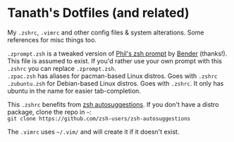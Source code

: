 # Tanath's Dotfiles (and related)

My `.zshrc`, `.vimrc` and other config files & system alterations. Some references for misc things too.

`.zprompt.zsh` is a tweaked version of [Phil's zsh prompt](http://aperiodic.net/phil/prompt/) by [Bender](https://gist.github.com/bender-the-greatest/802e33cc20d0685c33715c3b8d035af5) (thanks!). This file is assumed to exist. If you'd rather use your own prompt with this `.zshrc` you can replace `.zprompt.zsh`.  
`.zpac.zsh` has aliases for pacman-based Linux distros. Goes with `.zshrc`  
`.zubuntu.zsh` for Debian-based Linux distros. Goes with `.zshrc`. It only has ubuntu in the name for easier tab-completion.

This `.zshrc` benefits from [zsh autosuggestions](https://github.com/zsh-users/zsh-autosuggestions). If you don't have a distro package, clone the repo in `~`:  
`git clone https://github.com/zsh-users/zsh-autosuggestions`

The `.vimrc` uses `~/.vim/` and will create it if it doesn't exist.
